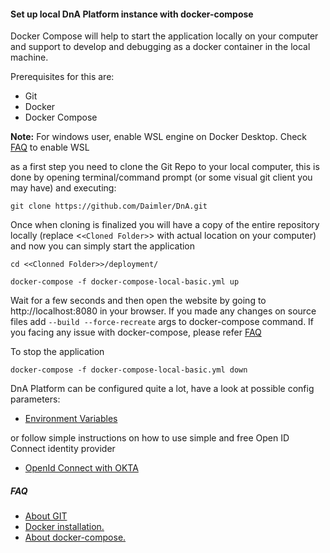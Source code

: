 #### **Set up local DnA Platform instance with docker-compose**

Docker Compose will help to start the application locally on your computer and support to develop and debugging as a docker container in the local machine.

Prerequisites for this are:

* Git
* Docker
* Docker Compose

**Note:** For windows user, enable WSL engine on Docker Desktop. Check [FAQ](./FAQ.md) to enable WSL

as a first step you need to clone the Git Repo to your local computer, this is done by opening terminal/command prompt (or some visual git client you may have) and executing:

```
git clone https://github.com/Daimler/DnA.git
```

Once when cloning is finalized you will have a copy of the entire repository locally (replace <`<Cloned Folder>`> with actual location on your computer) and now you can simply start the application

```
cd <<Clonned Folder>>/deployment/

docker-compose -f docker-compose-local-basic.yml up
```

Wait for a few seconds and then open the website by going to http://localhost:8080 in your browser. If you made any changes on source files add `--build --force-recreate` args to docker-compose command. If you facing any issue with docker-compose, please refer [FAQ](./FAQ.md)

To stop the application

```
docker-compose -f docker-compose-local-basic.yml down
```

DnA Platform can be configured quite a lot, have a look at possible config parameters:

* [Environment Variables](./APP-ENV-CONFIG.md)

or follow simple instructions on how to use simple and free Open ID Connect identity provider

* [OpenId Connect with OKTA](./OPENID-CONNECT.md)

##### FAQ

* [About GIT](https://git-scm.com/doc)
* [Docker installation.](https://docs.docker.com/get-docker/)
* [About docker-compose.](https://docs.docker.com/compose/)
